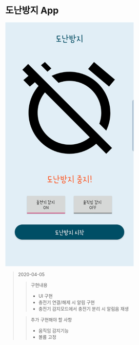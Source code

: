 도난방지 App
============

<img src="/AntiTheft.jpg" width="400px"/><br>

> 2020-04-05
> > 구현내용
> > + UI 구현
> > + 충전기 연결/해제 시 알림 구현
> > + 충전기 감지모드에서 충전기 분리 시 알림음 재생
>
> > 추가 구현해야 할 사항
> > + 움직임 감지기능
> > + 볼륨 고정
